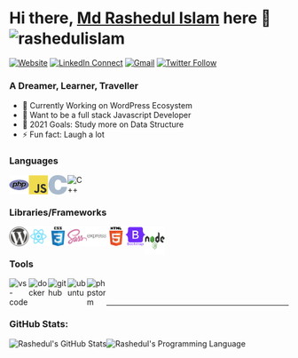 # Hi there, [Md Rashedul Islam][website] here 👋 <img align='center' src="https://komarev.com/ghpvc/?username=rashedulislam" alt="rashedulislam" />

[![Website](https://img.shields.io/website?label=rashedul.co&style=for-the-badge&url=https%3A%2F%2Frashedul.co)](https://rashedul.co)
[![LinkedIn Connect](https://img.shields.io/badge/%20-Connect-black?color=1DA1F2&labelColor=555555&logo=linkedin&style=for-the-badge)](https://www.linkedin.com/in/rashedulislamkhan/)
[![Gmail](https://img.shields.io/badge/%20-Send%20Mail-black?color=1DA1F2&labelColor=555555&logo=gmail&logoColor=ffffff&style=for-the-badge)](mailto:rashedulislam.ruet@gmail.com?subject=From%20GitHub&body=Hi,%20there.%20Found%20you%20from%20GitHub.)
[![Twitter Follow](https://img.shields.io/twitter/follow/rashedulislam77?color=1DA1F2&logo=twitter&style=for-the-badge)](https://twitter.com/intent/follow?original_referer=https%3A%2F%2Fgithub.com%2Frashedulislam77&screen_name=rashedulislam77)

### A Dreamer, Learner, Traveller

- 🔭 Currently Working on WordPress Ecosystem
- 🌱 Want to be a full stack Javascript Developer
- 🥅 2021 Goals: Study more on Data Structure 
- ⚡  Fun fact: Laugh a lot


### Languages

[<img align="left" alt="PHP" width="35px" src="https://raw.githubusercontent.com/devicons/devicon/master/icons/php/php-original.svg" />][php]
[<img align="left" alt="Javascript" width="35px" src="https://github.com/devicons/devicon/blob/master/icons/javascript/javascript-original.svg" />][javascript]
[<img align="left" alt="C" width="35px" src="https://github.com/devicons/devicon/blob/master/icons/c/c-original.svg" />][c]
[<img align="left" alt="C++" width="35px" src="https://img.stackshare.io/service/1049/cplusplus.png" />][c++]


<br />
<br />

### Libraries/Frameworks

[<img align="left" alt="WordPress" width="35px" src="https://raw.githubusercontent.com/github/explore/80688e429a7d4ef2fca1e82350fe8e3517d3494d/topics/wordpress/wordpress.png" />][wordpress]
[<img align="left" alt="React" width="35px" src="https://raw.githubusercontent.com/github/explore/80688e429a7d4ef2fca1e82350fe8e3517d3494d/topics/react/react.png" />][react]
[<img align="left" alt="CSS3" width="35px" src="https://raw.githubusercontent.com/github/explore/80688e429a7d4ef2fca1e82350fe8e3517d3494d/topics/css/css.png" />][css]
[<img align="left" alt="Sass" width="35px" src="https://raw.githubusercontent.com/github/explore/80688e429a7d4ef2fca1e82350fe8e3517d3494d/topics/sass/sass.png" />][sass]
[<img align="left" src="https://raw.githubusercontent.com/devicons/devicon/master/icons/express/express-original-wordmark.svg" alt="express" width="35"/>][express]
[<img align="left" src="https://github.com/devicons/devicon/blob/master/icons/html5/html5-original-wordmark.svg" alt="html5" width="35"/>][html]
[<img align="left" src="https://github.com/devicons/devicon/blob/master/icons/bootstrap/bootstrap-plain-wordmark.svg" alt="bootstrap" width="35"/>][bootstrap]
[<img align="left" src="https://github.com/devicons/devicon/blob/master/icons/nodejs/nodejs-original-wordmark.svg" alt="NodeJs" width="35" height="50px"/>][nodejs]

<br />
<br />

### Tools

[<img align="left" src="https://devicons.github.io/devicon/devicon.git/icons/visualstudio/visualstudio-plain.svg" alt="vs-code" width="35"/>][vscode]
[<img align="left" src="https://devicons.github.io/devicon/devicon.git/icons/docker/docker-original-wordmark.svg" alt="docker" width="35"/>][docker]
[<img align="left" src="https://devicons.github.io/devicon/devicon.git/icons/github/github-original-wordmark.svg" alt="github" width="35"/>][github]
[<img align="left" src="https://devicons.github.io/devicon/devicon.git/icons/linux/linux-original.svg" alt="ubuntu" width="35"/>][ubuntu]
[<img align="left" src="https://devicons.github.io/devicon/devicon.git/icons/phpstorm/phpstorm-original-wordmark.svg" alt="phpstorm" width="35"/>][phpstorm]

<br />
<br />

---


### GitHub Stats:


<img align="left" alt="Rashedul's GitHub Stats" src="https://github-readme-stats.vercel.app/api?username=rashedulislam&show_icons=true&hide_border=true&theme=nord" />

<img align="left" alt="Rashedul's Programming Language" src="https://github-readme-stats.vercel.app/api/top-langs/?username=rashedulislam&layout=compact&hide=html&theme=nord" />


[website]: https://rashedul.co
[course]: https://rashedul.co/courses
[twitter]: https://twitter.com/rashedulislam77
[youtube]: https://www.youtube.com/channel/UCsELdBb5vYdxPH98dU65MVw
[instagram]: https://www.instagram.com/rashedulislamruet/
[linkedin]: https://www.linkedin.com/in/rashedulislamkhan/
[php]: https://www.php.net/
[javascript]: https://developer.mozilla.org/en-US/docs/Learn/Getting_started_with_the_web/JavaScript_basics
[c]: https://www.learn-c.org/
[c++]: https://www.learncpp.com/
[wordpress]: https://wordpress.org/
[react]: https://reactjs.org/
[css]: https://www.w3.org/Style/CSS/Overview.en.html
[sass]: https://sass-lang.com/
[nodejs]: https://nodejs.org/
[express]: https://expressjs.com/
[html]: https://html.com/
[bootstrap]: https://getbootstrap.com/
[github]: https://github.com/
[docker]: https://www.docker.com/
[vscode]: https://code.visualstudio.com/
[ubuntu]: https://ubuntu.com/
[phpstorm]: https://www.jetbrains.com/phpstorm/

